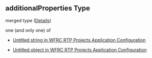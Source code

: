 ## additionalProperties Type

merged type ([Details](config-definitions-translation-additionalproperties.md))

one (and only one) of

*   [Untitled string in WFRC RTP Projects Application Configuration](config-definitions-translation-additionalproperties-oneof-0.md "check type definition")

*   [Untitled object in WFRC RTP Projects Application Configuration](config-definitions-translation-additionalproperties-oneof-1.md "check type definition")
